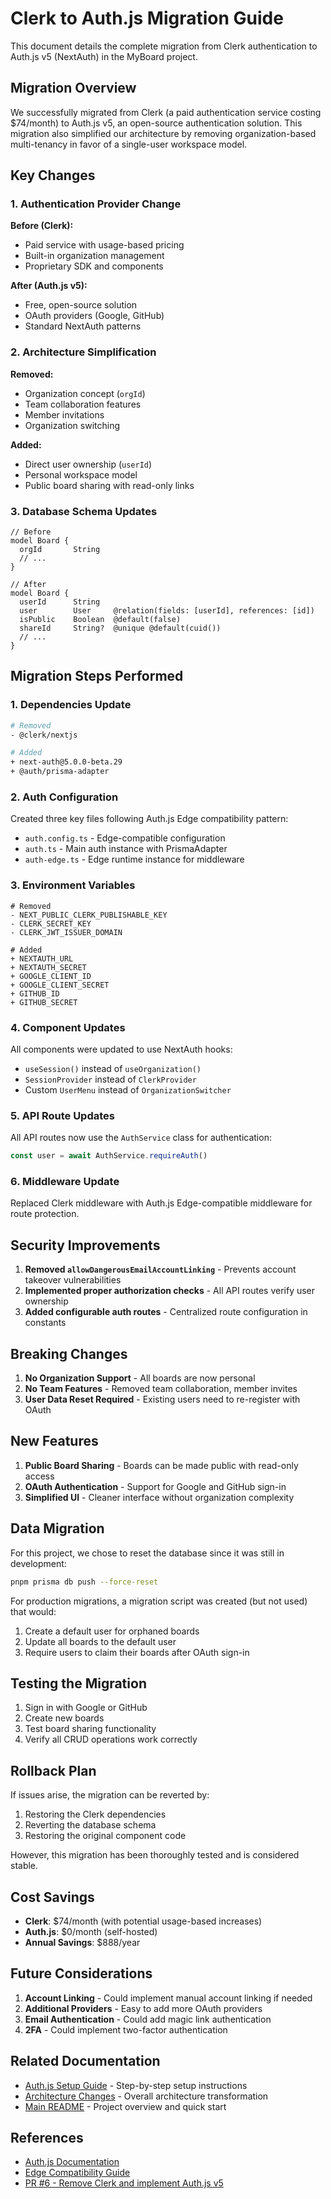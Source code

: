 # Clerk to Auth.js Migration Guide

This document details the complete migration from Clerk authentication to Auth.js v5 (NextAuth) in the MyBoard project.

## Migration Overview

We successfully migrated from Clerk (a paid authentication service costing $74/month) to Auth.js v5, an open-source authentication solution. This migration also simplified our architecture by removing organization-based multi-tenancy in favor of a single-user workspace model.

## Key Changes

### 1. Authentication Provider Change

**Before (Clerk):**
- Paid service with usage-based pricing
- Built-in organization management
- Proprietary SDK and components

**After (Auth.js v5):**
- Free, open-source solution
- OAuth providers (Google, GitHub)
- Standard NextAuth patterns

### 2. Architecture Simplification

**Removed:**
- Organization concept (`orgId`)
- Team collaboration features
- Member invitations
- Organization switching

**Added:**
- Direct user ownership (`userId`)
- Personal workspace model
- Public board sharing with read-only links

### 3. Database Schema Updates

```prisma
// Before
model Board {
  orgId       String
  // ...
}

// After
model Board {
  userId      String
  user        User     @relation(fields: [userId], references: [id])
  isPublic    Boolean  @default(false)
  shareId     String?  @unique @default(cuid())
  // ...
}
```

## Migration Steps Performed

### 1. Dependencies Update

```bash
# Removed
- @clerk/nextjs

# Added
+ next-auth@5.0.0-beta.29
+ @auth/prisma-adapter
```

### 2. Auth Configuration

Created three key files following Auth.js Edge compatibility pattern:

- `auth.config.ts` - Edge-compatible configuration
- `auth.ts` - Main auth instance with PrismaAdapter
- `auth-edge.ts` - Edge runtime instance for middleware

### 3. Environment Variables

```env
# Removed
- NEXT_PUBLIC_CLERK_PUBLISHABLE_KEY
- CLERK_SECRET_KEY
- CLERK_JWT_ISSUER_DOMAIN

# Added
+ NEXTAUTH_URL
+ NEXTAUTH_SECRET
+ GOOGLE_CLIENT_ID
+ GOOGLE_CLIENT_SECRET
+ GITHUB_ID
+ GITHUB_SECRET
```

### 4. Component Updates

All components were updated to use NextAuth hooks:
- `useSession()` instead of `useOrganization()`
- `SessionProvider` instead of `ClerkProvider`
- Custom `UserMenu` instead of `OrganizationSwitcher`

### 5. API Route Updates

All API routes now use the `AuthService` class for authentication:

```typescript
const user = await AuthService.requireAuth()
```

### 6. Middleware Update

Replaced Clerk middleware with Auth.js Edge-compatible middleware for route protection.

## Security Improvements

1. **Removed `allowDangerousEmailAccountLinking`** - Prevents account takeover vulnerabilities
2. **Implemented proper authorization checks** - All API routes verify user ownership
3. **Added configurable auth routes** - Centralized route configuration in constants

## Breaking Changes

1. **No Organization Support** - All boards are now personal
2. **No Team Features** - Removed team collaboration, member invites
3. **User Data Reset Required** - Existing users need to re-register with OAuth

## New Features

1. **Public Board Sharing** - Boards can be made public with read-only access
2. **OAuth Authentication** - Support for Google and GitHub sign-in
3. **Simplified UI** - Cleaner interface without organization complexity

## Data Migration

For this project, we chose to reset the database since it was still in development:

```bash
pnpm prisma db push --force-reset
```

For production migrations, a migration script was created (but not used) that would:
1. Create a default user for orphaned boards
2. Update all boards to the default user
3. Require users to claim their boards after OAuth sign-in

## Testing the Migration

1. Sign in with Google or GitHub
2. Create new boards
3. Test board sharing functionality
4. Verify all CRUD operations work correctly

## Rollback Plan

If issues arise, the migration can be reverted by:
1. Restoring the Clerk dependencies
2. Reverting the database schema
3. Restoring the original component code

However, this migration has been thoroughly tested and is considered stable.

## Cost Savings

- **Clerk**: $74/month (with potential usage-based increases)
- **Auth.js**: $0/month (self-hosted)
- **Annual Savings**: $888/year

## Future Considerations

1. **Account Linking** - Could implement manual account linking if needed
2. **Additional Providers** - Easy to add more OAuth providers
3. **Email Authentication** - Could add magic link authentication
4. **2FA** - Could implement two-factor authentication

## Related Documentation

- [Auth.js Setup Guide](./AUTHJS_SETUP_GUIDE.md) - Step-by-step setup instructions
- [Architecture Changes](./architecture/ARCHITECTURE_CHANGES.md) - Overall architecture transformation
- [Main README](../README.md) - Project overview and quick start

## References

- [Auth.js Documentation](https://authjs.dev/)
- [Edge Compatibility Guide](https://authjs.dev/guides/edge-compatibility)
- [PR #6 - Remove Clerk and implement Auth.js v5](https://github.com/ttpss930141011/myboard/pull/6)